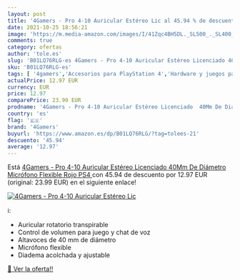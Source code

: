 ```yaml
---
layout: post
title: '4Gamers - Pro 4-10 Auricular Estéreo Lic al 45.94 % de descuento'
date: 2021-10-25 18:56:21
image: 'https://m.media-amazon.com/images/I/41Zqc4BH5DL._SL500_._SL400_.jpg'
comments: true
category: ofertas
author: 'tole.es'
slug: 'B01LQ76RLG-es 4Gamers - Pro 4-10 Auricular Estéreo Licenciado 40Mm De...'
sku: 'B01LQ76RLG-es'
tags: [ '4gamers','Accesorios para PlayStation 4','Hardware y juegos para PlayStation 4','Sistemas heredados','Sistemas heredados de PlayStation','Videojuegos','ps4', ]
actualPrice: 12.97 EUR
currency: EUR
price: 12.97
comparePrice: 23.99 EUR
prodname: '4Gamers - Pro 4-10 Auricular Estéreo Licenciado  40Mm De Diámetro  Micrófono Flexible  Rojo  PS4 '
country: 'es'
flag: '🇪🇸'
brand: '4Gamers'
buyurl: 'https://www.amazon.es/dp/B01LQ76RLG/?tag=tolees-21'
descuento: '45.94'
average: '12.97'
---
```


Está [4Gamers - Pro 4-10 Auricular Estéreo Licenciado  40Mm De Diámetro  Micrófono Flexible  Rojo  PS4 ](https://www.amazon.es/dp/B01LQ76RLG/?tag=tolees-21) con 45.94 de descuento por 12.97 EUR (original: 23.99 EUR) en el siguiente enlace!

[![4Gamers - Pro 4-10 Auricular Estéreo Lic](https://m.media-amazon.com/images/I/41Zqc4BH5DL._SL500_._SL400_.jpg)](https://www.amazon.es/dp/B01LQ76RLG/?tag=tolees-21)

ℹ️:

- Auricular rotatorio transpirable
- Control de volumen para juego y chat de voz
- Altavoces de 40 mm de diámetro
- Micrófono flexible
- Diadema acolchada y ajustable

[🛒 Ver la oferta!!](https://www.amazon.es/dp/B01LQ76RLG/?tag=tolees-21)
